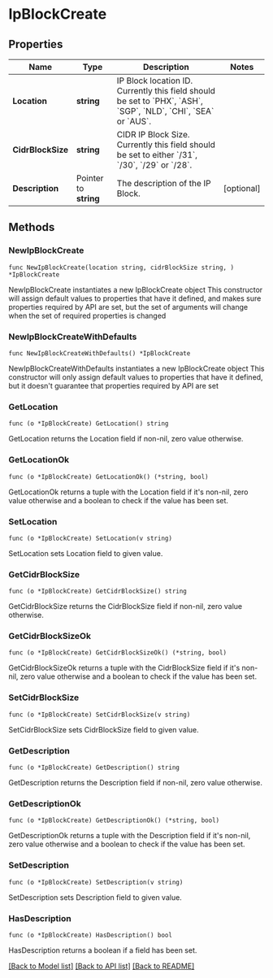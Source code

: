 # IpBlockCreate

## Properties

Name | Type | Description | Notes
------------ | ------------- | ------------- | -------------
**Location** | **string** | IP Block location ID. Currently this field should be set to &#x60;PHX&#x60;, &#x60;ASH&#x60;, &#x60;SGP&#x60;, &#x60;NLD&#x60;, &#x60;CHI&#x60;, &#x60;SEA&#x60; or &#x60;AUS&#x60;. | 
**CidrBlockSize** | **string** | CIDR IP Block Size. Currently this field should be set to either &#x60;/31&#x60;, &#x60;/30&#x60;, &#x60;/29&#x60; or &#x60;/28&#x60;. | 
**Description** | Pointer to **string** | The description of the IP Block. | [optional] 

## Methods

### NewIpBlockCreate

`func NewIpBlockCreate(location string, cidrBlockSize string, ) *IpBlockCreate`

NewIpBlockCreate instantiates a new IpBlockCreate object
This constructor will assign default values to properties that have it defined,
and makes sure properties required by API are set, but the set of arguments
will change when the set of required properties is changed

### NewIpBlockCreateWithDefaults

`func NewIpBlockCreateWithDefaults() *IpBlockCreate`

NewIpBlockCreateWithDefaults instantiates a new IpBlockCreate object
This constructor will only assign default values to properties that have it defined,
but it doesn't guarantee that properties required by API are set

### GetLocation

`func (o *IpBlockCreate) GetLocation() string`

GetLocation returns the Location field if non-nil, zero value otherwise.

### GetLocationOk

`func (o *IpBlockCreate) GetLocationOk() (*string, bool)`

GetLocationOk returns a tuple with the Location field if it's non-nil, zero value otherwise
and a boolean to check if the value has been set.

### SetLocation

`func (o *IpBlockCreate) SetLocation(v string)`

SetLocation sets Location field to given value.


### GetCidrBlockSize

`func (o *IpBlockCreate) GetCidrBlockSize() string`

GetCidrBlockSize returns the CidrBlockSize field if non-nil, zero value otherwise.

### GetCidrBlockSizeOk

`func (o *IpBlockCreate) GetCidrBlockSizeOk() (*string, bool)`

GetCidrBlockSizeOk returns a tuple with the CidrBlockSize field if it's non-nil, zero value otherwise
and a boolean to check if the value has been set.

### SetCidrBlockSize

`func (o *IpBlockCreate) SetCidrBlockSize(v string)`

SetCidrBlockSize sets CidrBlockSize field to given value.


### GetDescription

`func (o *IpBlockCreate) GetDescription() string`

GetDescription returns the Description field if non-nil, zero value otherwise.

### GetDescriptionOk

`func (o *IpBlockCreate) GetDescriptionOk() (*string, bool)`

GetDescriptionOk returns a tuple with the Description field if it's non-nil, zero value otherwise
and a boolean to check if the value has been set.

### SetDescription

`func (o *IpBlockCreate) SetDescription(v string)`

SetDescription sets Description field to given value.

### HasDescription

`func (o *IpBlockCreate) HasDescription() bool`

HasDescription returns a boolean if a field has been set.


[[Back to Model list]](../README.md#documentation-for-models) [[Back to API list]](../README.md#documentation-for-api-endpoints) [[Back to README]](../README.md)


